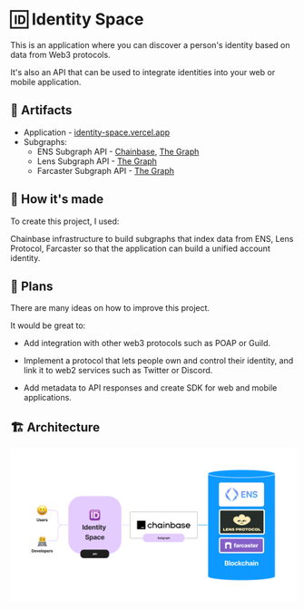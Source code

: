 # 🆔 Identity Space

This is an application where you can discover a person's identity based on data from Web3 protocols.

It's also an API that can be used to integrate identities into your web or mobile application.

## 🔗 Artifacts

- Application - [identity-space.vercel.app](https://identity-space.vercel.app/)
- Subgraphs:
  - ENS Subgraph API - [Chainbase](https://api.chainbase.online/v1/subgraph/u81c71f57/id/QmYk4R1vJMhYjojkMZETmERe7QpAkS6JRNxKxnQiNZf2J6), [The Graph](https://api.thegraph.com/subgraphs/name/kiv1n/identity-space-lens)
  - Lens Subgraph API - [The Graph](https://api.thegraph.com/subgraphs/name/kiv1n/identity-space-ens)
  - Farcaster Subgraph API - [The Graph](https://api.thegraph.com/subgraphs/name/kiv1n/identity-space-farcaster)

## 🔨 How it's made

To create this project, I used:

Chainbase infrastructure to build subgraphs that index data from ENS, Lens Protocol, Farcaster so that the application can build a unified account identity.

## 🔮 Plans

There are many ideas on how to improve this project.

It would be great to:

- Add integration with other web3 protocols such as POAP or Guild.

- Implement a protocol that lets people own and control their identity, and link it to web2 services such as Twitter or Discord.

- Add metadata to API responses and create SDK for web and mobile applications.

## 🏗️ Architecture

![Architecture](/architecture.png)
